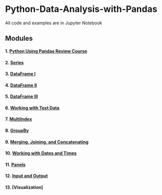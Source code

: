 # Python-Data-Analysis-with-Pandas
All code and examples are in Jupyter Notebook

## Modules
#### 1. [Python Using Pandas Review Course](https://github.com/HuilinLu/Python-Data-Analysis-with-Pandas/blob/master/Python%20Using%20Pandas%20Review%20Course.ipynb)
#### 2. [Series](https://github.com/HuilinLu/Python-Data-Analysis-with-Pandas/blob/master/Series.ipynb)
#### 3. [DataFrame I](https://github.com/HuilinLu/Python-Data-Analysis-with-Pandas/blob/master/DataFrame%20%201.ipynb)
#### 4. [DataFrame II](https://github.com/HuilinLu/Python-Data-Analysis-with-Pandas/blob/master/DataFrames%20II.ipynb)
#### 5. [DataFrame III](https://github.com/HuilinLu/Python-Data-Analysis-with-Pandas/blob/master/DataFrames%20III.ipynb)
#### 6. [Working with Text Data](https://github.com/HuilinLu/Python-Data-Analysis-with-Pandas/blob/master/Working%20with%20Text%20Data.ipynb)
#### 7. [MultiIndex](https://github.com/HuilinLu/Python-Data-Analysis-with-Pandas/blob/master/MultiIndex.ipynb)
#### 8. [GroupBy](https://github.com/HuilinLu/Python-Data-Analysis-with-Pandas/blob/master/GroupBy.ipynb)
#### 9. [Merging, Joining, and Concatenating](https://github.com/HuilinLu/Python-Data-Analysis-with-Pandas/blob/master/Merging%2C%20Joining%2C%20and%20Concatenating.ipynb)
#### 10. [Working with Dates and Times](https://github.com/HuilinLu/Python-Data-Analysis-with-Pandas/blob/master/Working%20with%20Dates%20and%20Times.ipynb)
#### 11. [Panels](https://github.com/HuilinLu/Python-Data-Analysis-with-Pandas/blob/master/Panels.ipynb)
#### 12. [Input and Output](https://github.com/HuilinLu/Python-Data-Analysis-with-Pandas/blob/master/Input%20and%20Output.ipynb)
#### 13. [Visualization]


